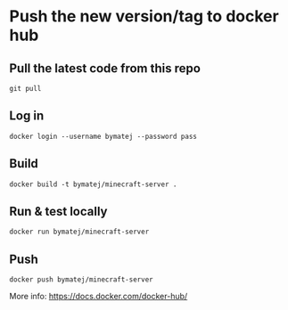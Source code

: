 # Push the new version/tag to docker hub

## Pull the latest code from this repo
```
git pull
```

## Log in
```
docker login --username bymatej --password pass
```

## Build
```
docker build -t bymatej/minecraft-server .
```

## Run & test locally
```
docker run bymatej/minecraft-server
```

## Push
```
docker push bymatej/minecraft-server
```

More info: https://docs.docker.com/docker-hub/ 
